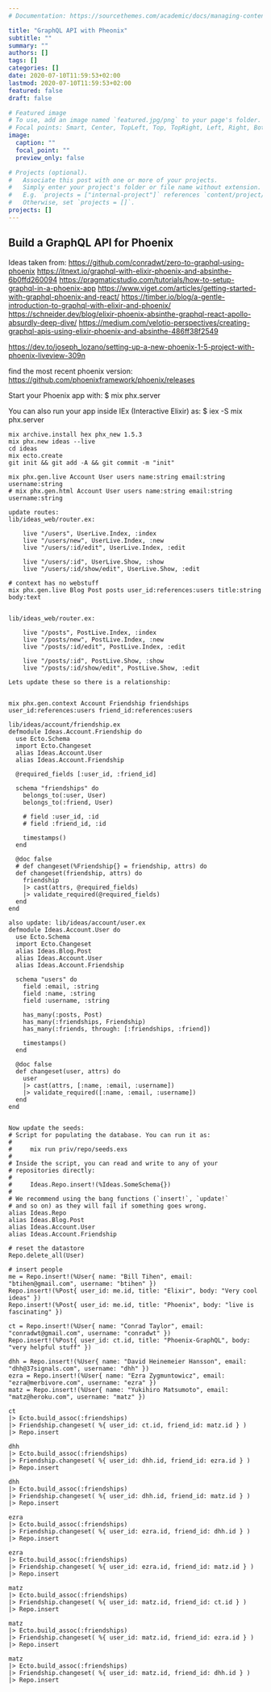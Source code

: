 ```yaml
---
# Documentation: https://sourcethemes.com/academic/docs/managing-content/

title: "GraphQL API with Pheonix"
subtitle: ""
summary: ""
authors: []
tags: []
categories: []
date: 2020-07-10T11:59:53+02:00
lastmod: 2020-07-10T11:59:53+02:00
featured: false
draft: false

# Featured image
# To use, add an image named `featured.jpg/png` to your page's folder.
# Focal points: Smart, Center, TopLeft, Top, TopRight, Left, Right, BottomLeft, Bottom, BottomRight.
image:
  caption: ""
  focal_point: ""
  preview_only: false

# Projects (optional).
#   Associate this post with one or more of your projects.
#   Simply enter your project's folder or file name without extension.
#   E.g. `projects = ["internal-project"]` references `content/project/deep-learning/index.md`.
#   Otherwise, set `projects = []`.
projects: []
---
```

## Build a GraphQL API for Phoenix

Ideas taken from:
https://github.com/conradwt/zero-to-graphql-using-phoenix
https://itnext.io/graphql-with-elixir-phoenix-and-absinthe-6b0ffd260094
https://pragmaticstudio.com/tutorials/how-to-setup-graphql-in-a-phoenix-app
https://www.viget.com/articles/getting-started-with-graphql-phoenix-and-react/
https://timber.io/blog/a-gentle-introduction-to-graphql-with-elixir-and-phoenix/
https://schneider.dev/blog/elixir-phoenix-absinthe-graphql-react-apollo-absurdly-deep-dive/
https://medium.com/velotio-perspectives/creating-graphql-apis-using-elixir-phoenix-and-absinthe-486ff38f2549

https://dev.to/joseph_lozano/setting-up-a-new-phoenix-1-5-project-with-phoenix-liveview-309n

find the most recent phoenix version:
https://github.com/phoenixframework/phoenix/releases

Start your Phoenix app with:
    $ mix phx.server

You can also run your app inside IEx (Interactive Elixir) as:
    $ iex -S mix phx.server


```
mix archive.install hex phx_new 1.5.3
mix phx.new ideas --live
cd ideas
mix ecto.create
git init && git add -A && git commit -m "init"

mix phx.gen.live Account User users name:string email:string username:string
# mix phx.gen.html Account User users name:string email:string username:string

update routes:
lib/ideas_web/router.ex:

    live "/users", UserLive.Index, :index
    live "/users/new", UserLive.Index, :new
    live "/users/:id/edit", UserLive.Index, :edit

    live "/users/:id", UserLive.Show, :show
    live "/users/:id/show/edit", UserLive.Show, :edit

# context has no webstuff
mix phx.gen.live Blog Post posts user_id:references:users title:string body:text


lib/ideas_web/router.ex:

    live "/posts", PostLive.Index, :index
    live "/posts/new", PostLive.Index, :new
    live "/posts/:id/edit", PostLive.Index, :edit

    live "/posts/:id", PostLive.Show, :show
    live "/posts/:id/show/edit", PostLive.Show, :edit

Lets update these so there is a relationship:


mix phx.gen.context Account Friendship friendships user_id:references:users friend_id:references:users

lib/ideas/account/friendship.ex
defmodule Ideas.Account.Friendship do
  use Ecto.Schema
  import Ecto.Changeset
  alias Ideas.Account.User
  alias Ideas.Account.Friendship

  @required_fields [:user_id, :friend_id]

  schema "friendships" do
    belongs_to(:user, User)
    belongs_to(:friend, User)

    # field :user_id, :id
    # field :friend_id, :id

    timestamps()
  end

  @doc false
  # def changeset(%Friendship{} = friendship, attrs) do
  def changeset(friendship, attrs) do
    friendship
    |> cast(attrs, @required_fields)
    |> validate_required(@required_fields)
  end
end

also update: lib/ideas/account/user.ex
defmodule Ideas.Account.User do
  use Ecto.Schema
  import Ecto.Changeset
  alias Ideas.Blog.Post
  alias Ideas.Account.User
  alias Ideas.Account.Friendship

  schema "users" do
    field :email, :string
    field :name, :string
    field :username, :string

    has_many(:posts, Post)
    has_many(:friendships, Friendship)
    has_many(:friends, through: [:friendships, :friend])

    timestamps()
  end

  @doc false
  def changeset(user, attrs) do
    user
    |> cast(attrs, [:name, :email, :username])
    |> validate_required([:name, :email, :username])
  end
end


Now update the seeds:
# Script for populating the database. You can run it as:
#
#     mix run priv/repo/seeds.exs
#
# Inside the script, you can read and write to any of your
# repositories directly:
#
#     Ideas.Repo.insert!(%Ideas.SomeSchema{})
#
# We recommend using the bang functions (`insert!`, `update!`
# and so on) as they will fail if something goes wrong.
alias Ideas.Repo
alias Ideas.Blog.Post
alias Ideas.Account.User
alias Ideas.Account.Friendship

# reset the datastore
Repo.delete_all(User)

# insert people
me = Repo.insert!(%User{ name: "Bill Tihen", email: "btihen@gmail.com", username: "btihen" })
Repo.insert!(%Post{ user_id: me.id, title: "Elixir", body: "Very cool ideas" })
Repo.insert!(%Post{ user_id: me.id, title: "Phoenix", body: "live is fascinating" })

ct = Repo.insert!(%User{ name: "Conrad Taylor", email: "conradwt@gmail.com", username: "conradwt" })
Repo.insert!(%Post{ user_id: ct.id, title: "Phoenix-GraphQL", body: "very helpful stuff" })

dhh = Repo.insert!(%User{ name: "David Heinemeier Hansson", email: "dhh@37signals.com", username: "dhh" })
ezra = Repo.insert!(%User{ name: "Ezra Zygmuntowicz", email: "ezra@merbivore.com", username: "ezra" })
matz = Repo.insert!(%User{ name: "Yukihiro Matsumoto", email: "matz@heroku.com", username: "matz" })

ct
|> Ecto.build_assoc(:friendships)
|> Friendship.changeset( %{ user_id: ct.id, friend_id: matz.id } )
|> Repo.insert

dhh
|> Ecto.build_assoc(:friendships)
|> Friendship.changeset( %{ user_id: dhh.id, friend_id: ezra.id } )
|> Repo.insert

dhh
|> Ecto.build_assoc(:friendships)
|> Friendship.changeset( %{ user_id: dhh.id, friend_id: matz.id } )
|> Repo.insert

ezra
|> Ecto.build_assoc(:friendships)
|> Friendship.changeset( %{ user_id: ezra.id, friend_id: dhh.id } )
|> Repo.insert

ezra
|> Ecto.build_assoc(:friendships)
|> Friendship.changeset( %{ user_id: ezra.id, friend_id: matz.id } )
|> Repo.insert

matz
|> Ecto.build_assoc(:friendships)
|> Friendship.changeset( %{ user_id: matz.id, friend_id: ct.id } )
|> Repo.insert

matz
|> Ecto.build_assoc(:friendships)
|> Friendship.changeset( %{ user_id: matz.id, friend_id: ezra.id } )
|> Repo.insert

matz
|> Ecto.build_assoc(:friendships)
|> Friendship.changeset( %{ user_id: matz.id, friend_id: dhh.id } )
|> Repo.insert